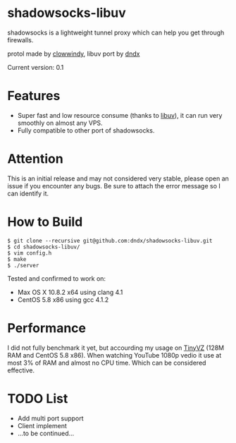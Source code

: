 shadowsocks-libuv
=================
shadowsocks is a lightweight tunnel proxy which can help you get through firewalls. 

protol made by [clowwindy](https://raw.github.com/clowwindy/), libuv port by [dndx](https://github.com/dndx)

Current version: 0.1

Features
========
* Super fast and low resource consume (thanks to [libuv](https://github.com/joyent/libuv)), it can run very smoothly on almost any VPS. 
* Fully compatible to other port of shadowsocks. 

Attention
=========
This is an initial release and may not considered very stable, please open an issue if you encounter any bugs. Be sure to attach the error message so I can identify it. 

How to Build
============
	$ git clone --recursive git@github.com:dndx/shadowsocks-libuv.git
	$ cd shadowsocks-libuv/
	$ vim config.h
	$ make
	$ ./server

Tested and confirmed to work on:

* Max OS X 10.8.2 x64 using clang 4.1
* CentOS 5.8 x86 using gcc 4.1.2

Performance
===========
I did not fully benchmark it yet, but accourding my usage on [TinyVZ](http://tinyvz.com/) (128M RAM and CentOS 5.8 x86). When watching YouTube 1080p vedio it use at most 3% of RAM and almost no CPU time. Which can be considered effective. 

TODO List
=========
* Add multi port support
* Client implement
* …to be continued…